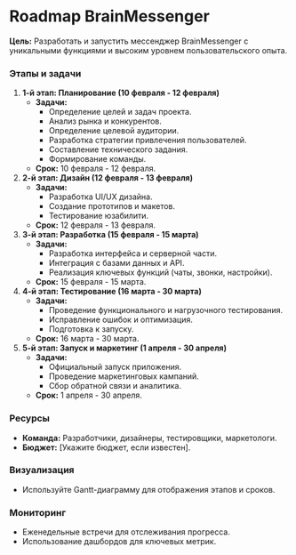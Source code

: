 # Roadmap BrainMessenger

**Цель:** Разработать и запустить мессенджер BrainMessenger с уникальными функциями и высоким уровнем пользовательского опыта.

### Этапы и задачи

1. **1-й этап: Планирование (10 февраля - 12 февраля)**
    - **Задачи:**
        - Определение целей и задач проекта.
        - Анализ рынка и конкурентов.
        - Определение целевой аудитории.
        - Разработка стратегии привлечения пользователей.
        - Составление технического задания.
        - Формирование команды.
    - **Срок:** 10 февраля - 12 февраля.
2. **2-й этап: Дизайн (12 февраля - 13 февраля)**
    - **Задачи:**
        - Разработка UI/UX дизайна.
        - Создание прототипов и макетов.
        - Тестирование юзабилити.
    - **Срок:** 12 февраля - 13 февраля.
3. **3-й этап: Разработка (15 февраля - 15 марта)**
    - **Задачи:**
        - Разработка интерфейса и серверной части.
        - Интеграция с базами данных и API.
        - Реализация ключевых функций (чаты, звонки, настройки).
    - **Срок:** 15 февраля - 15 марта.
4. **4-й этап: Тестирование (16 марта - 30 марта)**
    - **Задачи:**
        - Проведение функционального и нагрузочного тестирования.
        - Исправление ошибок и оптимизация.
        - Подготовка к запуску.
    - **Срок:** 16 марта - 30 марта.
5. **5-й этап: Запуск и маркетинг (1 апреля - 30 апреля)**
    - **Задачи:**
        - Официальный запуск приложения.
        - Проведение маркетинговых кампаний.
        - Сбор обратной связи и аналитика.
    - **Срок:** 1 апреля - 30 апреля.

### Ресурсы

- **Команда:** Разработчики, дизайнеры, тестировщики, маркетологи.
- **Бюджет:** [Укажите бюджет, если известен].

### Визуализация

- Используйте Gantt-диаграмму для отображения этапов и сроков.

### Мониторинг

- Еженедельные встречи для отслеживания прогресса.
- Использование дашбордов для ключевых метрик.